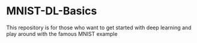 # MNIST-DL-Basics
This repository is for those who want to get started with deep learning and play around with the famous MNIST example
